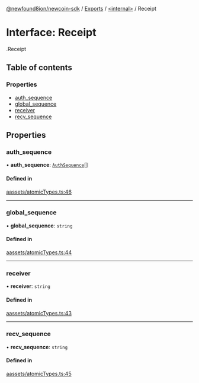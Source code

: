 [@newfound8ion/newcoin-sdk](../README.md) / [Exports](../modules.md) / [<internal\>](../modules/internal_.md) / Receipt

# Interface: Receipt

[<internal>](../modules/internal_.md).Receipt

## Table of contents

### Properties

- [auth\_sequence](internal_.Receipt.md#auth_sequence)
- [global\_sequence](internal_.Receipt.md#global_sequence)
- [receiver](internal_.Receipt.md#receiver)
- [recv\_sequence](internal_.Receipt.md#recv_sequence)

## Properties

### auth\_sequence

• **auth\_sequence**: [`AuthSequence`](internal_.AuthSequence.md)[]

#### Defined in

[aassets/atomicTypes.ts:46](https://github.com/newfound8ion/newcoin-sdk/blob/86b014f/src/aassets/atomicTypes.ts#L46)

___

### global\_sequence

• **global\_sequence**: `string`

#### Defined in

[aassets/atomicTypes.ts:44](https://github.com/newfound8ion/newcoin-sdk/blob/86b014f/src/aassets/atomicTypes.ts#L44)

___

### receiver

• **receiver**: `string`

#### Defined in

[aassets/atomicTypes.ts:43](https://github.com/newfound8ion/newcoin-sdk/blob/86b014f/src/aassets/atomicTypes.ts#L43)

___

### recv\_sequence

• **recv\_sequence**: `string`

#### Defined in

[aassets/atomicTypes.ts:45](https://github.com/newfound8ion/newcoin-sdk/blob/86b014f/src/aassets/atomicTypes.ts#L45)
